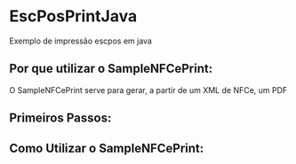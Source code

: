 # EscPosPrintJava
Exemplo de impressão escpos em java

## Por que utilizar o SampleNFCePrint:
O SampleNFCePrint serve para gerar, a partir de um XML de NFCe, um PDF
## Primeiros Passos:

## Como Utilizar o SampleNFCePrint:
